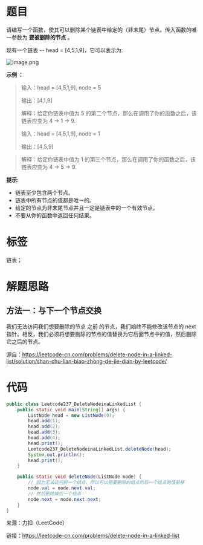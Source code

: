 # 题目

请编写一个函数，使其可以删除某个链表中给定的（非末尾）节点。传入函数的唯一参数为 **要被删除的节点** 。



现有一个链表 -- head = [4,5,1,9]，它可以表示为:

![image.png](https://cdn.nlark.com/yuque/0/2020/png/2979410/1609204286545-b1b2388b-cf60-4db0-b03c-7f5d20f4d61d.png)



**示例 ：**

> 输入：head = [4,5,1,9], node = 5
>
> 输出：[4,1,9]
>
> 解释：给定你链表中值为 5 的第二个节点，那么在调用了你的函数之后，该链表应变为 4 -> 1 -> 9.
>
> 
>
> 输入：head = [4,5,1,9], node = 1
>
> 输出：[4,5,9]

> 解释：给定你链表中值为 1 的第三个节点，那么在调用了你的函数之后，该链表应变为 4 -> 5 -> 9.



**提示:**

- 链表至少包含两个节点。
- 链表中所有节点的值都是唯一的。
- 给定的节点为非末尾节点并且一定是链表中的一个有效节点。
- 不要从你的函数中返回任何结果。

# 标签

链表；

# 解题思路

## 方法一：与下一个节点交换

我们无法访问我们想要删除的节点 之前 的节点，我们始终不能修改该节点的 next 指针。相反，我们必须将想要删除的节点的值替换为它后面节点中的值，然后删除它之后的节点。

源自：https://leetcode-cn.com/problems/delete-node-in-a-linked-list/solution/shan-chu-lian-biao-zhong-de-jie-dian-by-leetcode/

# 代码

```java
public class Leetcode237_DeleteNodeinaLinkedList {
    public static void main(String[] args) {
        ListNode head = new ListNode(0);
        head.add(1);
        head.add(2);
        head.add(3);
        head.add(4);
        head.print();
        Leetcode237_DeleteNodeinaLinkedList.deleteNode(head);
        System.out.println();
        head.print();
    }

    public static void deleteNode(ListNode node) {
        // 因为无法访问前一个结点，所以可以把要删除的结点的后一个结点的值前移
        node.val = node.next.val;
        // 然后删除掉后一个结点
        node.next = node.next.next;
    }
}
```



来源：力扣（LeetCode）  

链接：https://leetcode-cn.com/problems/delete-node-in-a-linked-list